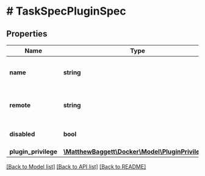 # # TaskSpecPluginSpec

## Properties

Name | Type | Description | Notes
------------ | ------------- | ------------- | -------------
**name** | **string** | The name or &#39;alias&#39; to use for the plugin. | [optional]
**remote** | **string** | The plugin image reference to use. | [optional]
**disabled** | **bool** | Disable the plugin once scheduled. | [optional]
**plugin_privilege** | [**\MatthewBaggett\Docker\Model\PluginPrivilege[]**](PluginPrivilege.md) |  | [optional]

[[Back to Model list]](../../README.md#models) [[Back to API list]](../../README.md#endpoints) [[Back to README]](../../README.md)
